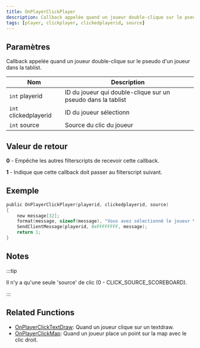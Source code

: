 ```yaml
---
title: OnPlayerClickPlayer
description: Callback appelée quand un joueur double-clique sur le pseudo d'un joueur dans la tablist.
tags: [player, clickplayer, clickedplayerid, source]
---
```


<VersionWarn name='callback' version='SA-MP 0.3a' />

## Paramètres

Callback appelée quand un joueur double-clique sur le pseudo d'un joueur dans la tablist.

| Nom                   | Description                                                      |
| --------------------- | ---------------------------------------------------------------- |
| `int` playerid        | ID du joueur qui double-clique sur un pseudo dans la tablist     |
| `int` clickedplayerid | ID du joueur sélectionn                                          |
| `int` source          | Source du clic du joueur                                         |

## Valeur de retour

**0** - Empêche les autres filterscripts de recevoir cette callback.

**1** - Indique que cette callback doit passer au filterscript suivant.

## Exemple

```c
public OnPlayerClickPlayer(playerid, clickedplayerid, source)
{
    new message[32];
    format(message, sizeof(message), "Vous avez sélectionné le joueur %d", clickedplayerid);
    SendClientMessage(playerid, 0xFFFFFFFF, message);
    return 1;
}
```

## Notes

:::tip

Il n'y a qu'une seule 'source' de clic (0 - CLICK_SOURCE_SCOREBOARD).

:::

## Related Functions

- [OnPlayerClickTextDraw](OnPlayerClickTextDraw): Quand un joueur clique sur un textdraw.
- [OnPlayerClickMap](OnPlayerClickMap): Quand un joueur place un point sur la map avec le clic droit.
